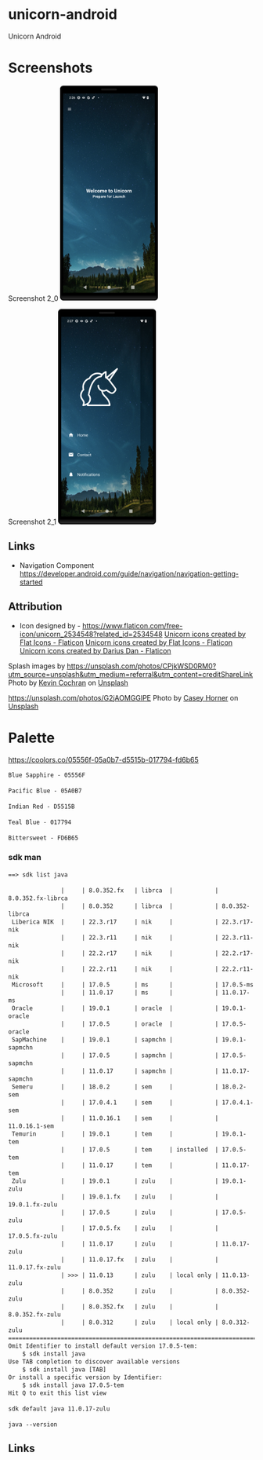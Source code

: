 # unicorn-android
Unicorn Android

# Screenshots

Screenshot 2_0
<img src="https://raw.githubusercontent.com/arunabhdas/unicorn-android/develop/screenshots/screenshot_2_0.png" width="200"/>

Screenshot 2_1
<img src="https://raw.githubusercontent.com/arunabhdas/unicorn-android/develop/screenshots/screenshot_2_1.png" width="200"/>

## Links

* Navigation Component
https://developer.android.com/guide/navigation/navigation-getting-started

## Attribution
* Icon designed by - 
https://www.flaticon.com/free-icon/unicorn_2534548?related_id=2534548
<a href="https://www.flaticon.com/free-icons/unicorn" title="unicorn icons">Unicorn icons created by Flat Icons - Flaticon</a>
<a href="https://www.flaticon.com/free-icons/unicorn" title="unicorn icons">Unicorn icons created by Flat Icons - Flaticon</a>
<a href="https://www.flaticon.com/free-icons/unicorn" title="unicorn icons">Unicorn icons created by Darius Dan - Flaticon</a>

Splash images by 
https://unsplash.com/photos/CPjkWSD0RM0?utm_source=unsplash&utm_medium=referral&utm_content=creditShareLink
Photo by <a href="https://unsplash.com/@kevincaptures?utm_source=unsplash&utm_medium=referral&utm_content=creditCopyText">Kevin Cochran</a> on <a href="https://unsplash.com/s/photos/stars-sky?utm_source=unsplash&utm_medium=referral&utm_content=creditCopyText">Unsplash</a>
 
https://unsplash.com/photos/G2jAOMGGlPE
Photo by <a href="https://unsplash.com/@mischievous_penguins?utm_source=unsplash&utm_medium=referral&utm_content=creditCopyText">Casey Horner</a> on <a href="https://unsplash.com/photos/CPjkWSD0RM0?utm_source=unsplash&utm_medium=referral&utm_content=creditCopyText">Unsplash</a>
   

# Palette
https://coolors.co/05556f-05a0b7-d5515b-017794-fd6b65

```
Blue Sapphire - 05556F

Pacific Blue - 05A0B7

Indian Red - D5515B

Teal Blue - 017794

Bittersweet - FD6B65
```

### sdk man

```
==> sdk list java

               |     | 8.0.352.fx   | librca  |            | 8.0.352.fx-librca   
               |     | 8.0.352      | librca  |            | 8.0.352-librca      
 Liberica NIK  |     | 22.3.r17     | nik     |            | 22.3.r17-nik        
               |     | 22.3.r11     | nik     |            | 22.3.r11-nik        
               |     | 22.2.r17     | nik     |            | 22.2.r17-nik        
               |     | 22.2.r11     | nik     |            | 22.2.r11-nik        
 Microsoft     |     | 17.0.5       | ms      |            | 17.0.5-ms           
               |     | 11.0.17      | ms      |            | 11.0.17-ms          
 Oracle        |     | 19.0.1       | oracle  |            | 19.0.1-oracle       
               |     | 17.0.5       | oracle  |            | 17.0.5-oracle       
 SapMachine    |     | 19.0.1       | sapmchn |            | 19.0.1-sapmchn      
               |     | 17.0.5       | sapmchn |            | 17.0.5-sapmchn      
               |     | 11.0.17      | sapmchn |            | 11.0.17-sapmchn     
 Semeru        |     | 18.0.2       | sem     |            | 18.0.2-sem          
               |     | 17.0.4.1     | sem     |            | 17.0.4.1-sem        
               |     | 11.0.16.1    | sem     |            | 11.0.16.1-sem       
 Temurin       |     | 19.0.1       | tem     |            | 19.0.1-tem          
               |     | 17.0.5       | tem     | installed  | 17.0.5-tem          
               |     | 11.0.17      | tem     |            | 11.0.17-tem         
 Zulu          |     | 19.0.1       | zulu    |            | 19.0.1-zulu         
               |     | 19.0.1.fx    | zulu    |            | 19.0.1.fx-zulu      
               |     | 17.0.5       | zulu    |            | 17.0.5-zulu         
               |     | 17.0.5.fx    | zulu    |            | 17.0.5.fx-zulu      
               |     | 11.0.17      | zulu    |            | 11.0.17-zulu        
               |     | 11.0.17.fx   | zulu    |            | 11.0.17.fx-zulu     
               | >>> | 11.0.13      | zulu    | local only | 11.0.13-zulu        
               |     | 8.0.352      | zulu    |            | 8.0.352-zulu        
               |     | 8.0.352.fx   | zulu    |            | 8.0.352.fx-zulu     
               |     | 8.0.312      | zulu    | local only | 8.0.312-zulu        
================================================================================
Omit Identifier to install default version 17.0.5-tem:
    $ sdk install java
Use TAB completion to discover available versions
    $ sdk install java [TAB]
Or install a specific version by Identifier:
    $ sdk install java 17.0.5-tem
Hit Q to exit this list view

sdk default java 11.0.17-zulu

java --version
```

## Links
